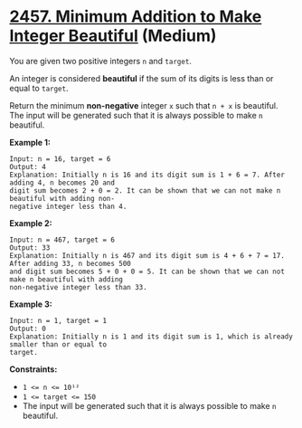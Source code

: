 # [2457. Minimum Addition to Make Integer Beautiful][link] (Medium)

[link]: https://leetcode.com/problems/minimum-addition-to-make-integer-beautiful/

You are given two positive integers `n` and `target`.

An integer is considered **beautiful** if the sum of its digits is less than or equal to `target`.

Return the minimum **non-negative** integer  `x` such that  `n + x` is beautiful. The input will be
generated such that it is always possible to make `n` beautiful.

**Example 1:**

```
Input: n = 16, target = 6
Output: 4
Explanation: Initially n is 16 and its digit sum is 1 + 6 = 7. After adding 4, n becomes 20 and
digit sum becomes 2 + 0 = 2. It can be shown that we can not make n beautiful with adding non-
negative integer less than 4.
```

**Example 2:**

```
Input: n = 467, target = 6
Output: 33
Explanation: Initially n is 467 and its digit sum is 4 + 6 + 7 = 17. After adding 33, n becomes 500
and digit sum becomes 5 + 0 + 0 = 5. It can be shown that we can not make n beautiful with adding
non-negative integer less than 33.
```

**Example 3:**

```
Input: n = 1, target = 1
Output: 0
Explanation: Initially n is 1 and its digit sum is 1, which is already smaller than or equal to
target.
```

**Constraints:**

- `1 <= n <= 10¹²`
- `1 <= target <= 150`
- The input will be generated such that it is always possible to make `n` beautiful.
